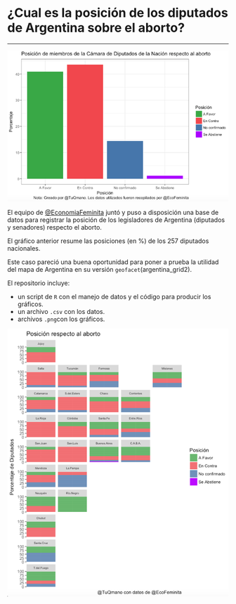 # ¿Cual es la posición de los diputados de Argentina sobre el aborto?
---

![plot1](https://github.com/TuQmano/geofacet_ARG/blob/master/ARGENTINA/ABORTO/plot1.png)

El equipo de [@EconomiaFeminita](https://twitter.com/EcoFeminita/) juntó y puso a disposición una base de datos para registrar la posición de los legisladores de Argentina (diputados y senadores) respecto el aborto. 

El gráfico anterior resume las posiciones (en %) de los 257 diputados nacionales. 

Este caso pareció una buena oportunidad para poner a prueba la utilidad del mapa de Argentina en su versión `geofacet`(argentina_grid2). 

El repositorio incluye:
* un script de `R` con el manejo de datos y el código para producir los gráficos. 
* un archivo `.csv` con los datos.
* archivos `.png`con los gráficos. 



![plot2](https://github.com/TuQmano/geofacet_ARG/blob/master/ARGENTINA/ABORTO/plot2.png)
